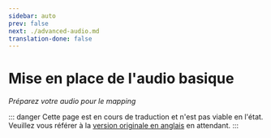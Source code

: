 ```yaml
---
sidebar: auto
prev: false
next: ./advanced-audio.md
translation-done: false
---
```

# Mise en place de l'audio basique
_Préparez votre audio pour le mapping_

::: danger
Cette page est en cours de traduction et n'est pas viable en l'état. Veuillez vous référer à la [version originale en anglais](/mapping/basic-audio.md) en attendant.
:::

